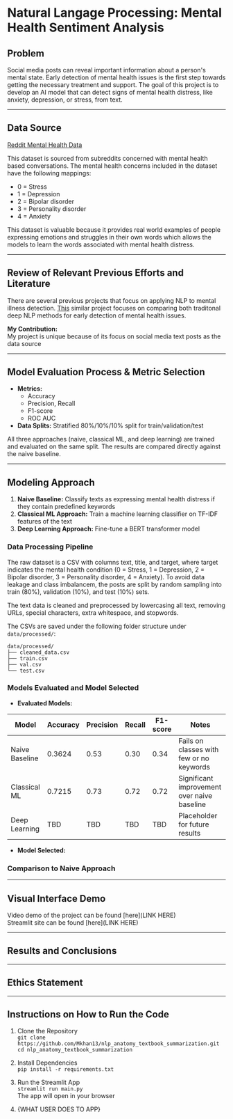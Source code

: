 # Natural Langage Processing: Mental Health Sentiment Analysis
## Problem
Social media posts can reveal important information about a person's mental state. Early detection of mental health issues is the first step towards getting the necessary treatment and support. The goal of this project is to develop an AI model that can detect signs of mental health distress, like anxiety, depression, or stress, from text. 

---

## Data Source
[Reddit Mental Health Data](https://www.kaggle.com/datasets/neelghoshal/reddit-mental-health-data)  
  
This dataset is sourced from subreddits concerned with mental health based conversations. The mental health concerns included in the dataset have the following mappings:  
  - 0 = Stress  
  - 1 = Depression
  - 2 = Bipolar disorder  
  - 3 = Personality disorder  
  - 4 = Anxiety  
  
This dataset is valuable because it provides real world examples of people expressing emotions and struggles in their own words which allows the models to learn the words associated with mental health distress.

---

## Review of Relevant Previous Efforts and Literature  
There are several previous projects that focus on applying NLP to mental illness detection. [This](https://pmc.ncbi.nlm.nih.gov/articles/PMC8993841/) similar project focuses on comparing both traditonal deep NLP methods for early detection of mental health issues. 

**My Contribution:**  
My project is unique because of its focus on social media text posts as the data source

---

## Model Evaluation Process & Metric Selection   
- **Metrics:**  
  - Accuracy  
  - Precision, Recall
  - F1-score  
  - ROC AUC  
- **Data Splits:** Stratified 80%/10%/10% split for train/validation/test 

All three approaches (naive, classical ML, and deep learning) are trained and evaluated on the same split. The results are compared directly against the naive baseline.

---

## Modeling Approach  
1. **Naive Baseline:** Classify texts as expressing mental health distress if they contain predefined keywords
2. **Classical ML Approach:**  Train a machine learning classifier on TF-IDF features of the text
3. **Deep Learning Approach:**  Fine-tune a BERT transformer model
### Data Processing Pipeline  
The raw dataset is a CSV with columns text, title, and target, where target indicates the mental health condition (0 = Stress, 1 = Depression, 2 = Bipolar disorder, 3 = Personality disorder, 4 = Anxiety). To avoid data leakage and class imbalancem, the posts are split by random sampling into train (80%), validation (10%), and test (10%) sets.

The text data is cleaned and preprocessed by lowercasing all text, removing URLs, special characters, extra whitespace, and stopwords. 

The CSVs are saved under the following folder structure under `data/processed/`:
```
data/processed/
├── cleaned_data.csv
├── train.csv
├── val.csv
└── test.csv
```

### Models Evaluated and Model Selected  
- **Evaluated Models:**

| Model           | Accuracy | Precision | Recall | F1-score | Notes                                      |
|-----------------|----------|-----------|--------|----------|--------------------------------------------|
| Naive Baseline  | 0.3624   | 0.53      | 0.30   | 0.34     | Fails on classes with few or no keywords   |
| Classical ML    | 0.7215   | 0.73      | 0.72   | 0.72     | Significant improvement over naive baseline|
| Deep Learning   | TBD      | TBD       | TBD    | TBD      | Placeholder for future results             |




- **Model Selected:** 

### Comparison to Naive Approach  


---

## Visual Interface Demo

Video demo of the project can be found [here](LINK HERE)  
Streamlit site can be found [here](LINK HERE)

---

## Results and Conclusions  


---

## Ethics Statement  



---

## Instructions on How to Run the Code

1. Clone the Repository  
`git clone https://github.com/Mkhan13/nlp_anatomy_textbook_summarization.git`  
`cd nlp_anatomy_textbook_summarization`

3. Install Dependencies  
`pip install -r requirements.txt`

4. Run the Streamlit App  
`streamlit run main.py`  
The app will open in your browser  

6. {WHAT USER DOES TO APP} 
